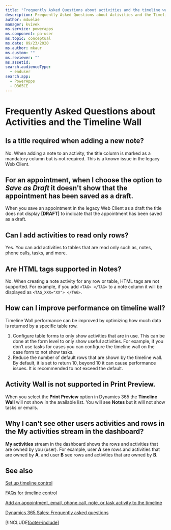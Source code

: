 ```yaml
---
title: "Frequently Asked Questions about activities and the timeline wall| MicrosoftDocs"
description: Frequently Asked Questions about Activities and the Timeline Wall  
author: mduelae
manager: kvivek
ms.service: powerapps
ms.component: pa-user
ms.topic: conceptual
ms.date: 09/23/2020
ms.author: mkaur
ms.custom: ""
ms.reviewer: ""
ms.assetid: 
search.audienceType: 
  - enduser
search.app: 
  - PowerApps
  - D365CE
---
```

# Frequently Asked Questions about Activities and the Timeline Wall  

## Is a title required when adding a new note?

No. When adding a note to an activity, the title column is marked as a mandatory column but is not required. This is a known issue in the legacy Web Client.

## For an appointment, when I choose the option to *Save as Draft* it doesn't show that the appointment has been saved as a draft.

When you save an appointment in the legacy Web Client as a draft the title does not display **[DRAFT]** to indicate that the appointment has been saved as a draft.

## Can I add activities to read only rows?

Yes. You can add activities to tables that are read only such as, notes, phone calls, tasks, and more. 

## Are HTML tags supported in **Notes**?

No. When creating a note activity for any row or table, HTML tags are not supported. For example, if you add `<TAG> </TAG>` to a note column it will be displayed as `<TAG_XXX="XX"> </TAG>`.

## How can I improve performance on timeline wall?

Timeline Wall performance can be improved by optimizing how much data is returned by a specific table row. 

1.	Configure table forms to only show activities that are in use.  This can be done at the form level to only show useful activities.  For example, if you don’t use tasks for cases you can configure the timeline wall on the case form to not show tasks.
2.	Reduce the number of default rows that are shown by the timeline wall.  By default, it is set to return 10, beyond 10 it can cause performance issues.  It is recommended to not exceed the default. 

## Activity Wall is not supported in Print Preview.

When you select the **Print Preview** option in Dynamics 365 the **Timeline Wall** will not show in the available list. You will see **Notes** but it will not show tasks or emails.

## Why I can't see other users activities and rows in the My activities stream in the dashboard?

**My activities** stream in the dashboard shows the rows and activities that are owned by you (user). For example, user **A** see rows and activities that are owned by **A**, and user **B** see rows and activities that are owned by **B**.



## See also

[Set up timeline control](../maker/model-driven-apps/set-up-timeline-control.md)

[FAQs for timeline control](../maker/model-driven-apps/faqs-timeline-control.md)

[Add an appointment, email, phone call, note, or task activity to the timeline](add-activities.md)

[Dynamics 365 Sales: Frequently asked questions](https://docs.microsoft.com/dynamics365/sales-enterprise/faqs-sales#entity-activity)

    


[!INCLUDE[footer-include](../includes/footer-banner.md)]